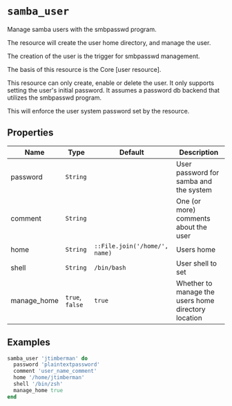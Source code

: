 # `samba_user`

Manage samba users with the smbpasswd program.

The resource will create the user home directory, and manage the user.

The creation of the user is the trigger for smbpasswd management.

The basis of this resource is the Core [user resource].

This resource can only create, enable or delete the user. It only supports setting the user's initial password. It assumes a password db backend that utilizes the smbpasswd program.

This will enforce the user system password set by the resource.

## Properties

| Name        | Type                                 | Default     | Description                                         |
| ----------- | ------------------------------------ | ----------- | --------------------------------------------------- |
| password    | `String`                             |             | User password for samba and the system              |
| comment     | `String`                             |             | One (or more) comments about the user               |
| home        | `String`                             | `::File.join('/home/', name)` | Users home                        |
| shell       | `String`                             | `/bin/bash` | User shell to set                                   |
| manage_home | `true`, `false`                      | `true`      | Whether to manage the users home directory location |

## Examples

```ruby
samba_user 'jtimberman' do
  password 'plaintextpassword'
  comment 'user_name_comment'
  home '/home/jtimberman'
  shell '/bin/zsh'
  manage_home true
end
```
